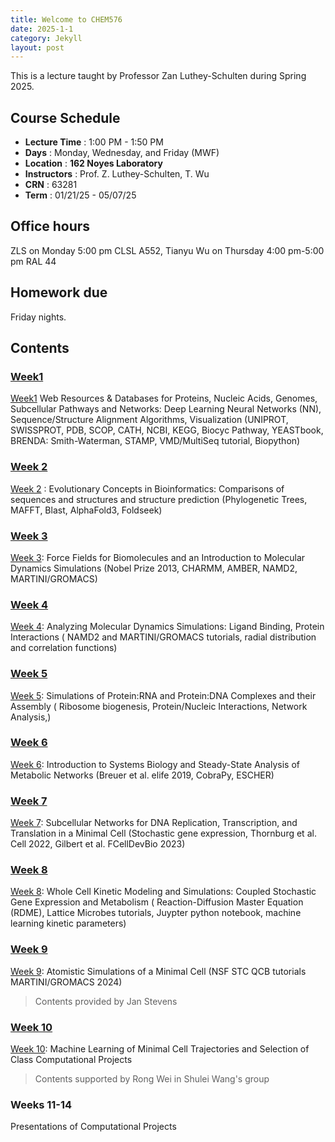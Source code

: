 ```yaml
---
title: Welcome to CHEM576
date: 2025-1-1
category: Jekyll
layout: post
---
```

This is a lecture taught by Professor Zan Luthey-Schulten during Spring 2025.

## **Course Schedule**

* **Lecture Time** : 1:00 PM - 1:50 PM
* **Days** : Monday, Wednesday, and Friday (MWF)
* **Location** : **162 Noyes Laboratory**
* **Instructors** : Prof. Z. Luthey-Schulten, T. Wu
* **CRN** : 63281
* **Term** : 01/21/25 - 05/07/25
## Office hours
ZLS on Monday 5:00 pm CLSL A552, 
Tianyu Wu on Thursday 4:00 pm-5:00 pm RAL 44
## Homework due
Friday nights. 

## Contents

### [Week1](https://forxhunter.github.io/CHEM576/jekyll/2025-01-01-week1.html)

[Week1](https://forxhunter.github.io/CHEM576/jekyll/2025-01-01-week1.html)  Web Resources & Databases for Proteins, Nucleic Acids, Genomes, Subcellular Pathways
and Networks: Deep Learning Neural Networks (NN), Sequence/Structure Alignment
Algorithms, Visualization (UNIPROT, SWISSPROT, PDB, SCOP, CATH, NCBI, KEGG, Biocyc Pathway,
YEASTbook, BRENDA: Smith-Waterman, STAMP, VMD/MultiSeq tutorial, Biopython)

### [Week 2](https://forxhunter.github.io/CHEM576/jekyll/2025-01-02-week2.html)

[Week 2](https://forxhunter.github.io/CHEM576/jekyll/2025-01-02-week2.html) : Evolutionary Concepts in Bioinformatics: Comparisons of sequences and structures and
structure prediction (Phylogenetic Trees, MAFFT, Blast, AlphaFold3, Foldseek)

### [Week 3](https://forxhunter.github.io/CHEM576/jekyll/2025-01-02-week3.html)

[Week 3](./subsections/week3.md): Force Fields for Biomolecules and an Introduction to Molecular Dynamics Simulations
(Nobel Prize 2013, CHARMM, AMBER, NAMD2, MARTINI/GROMACS)

### [Week 4](./subsections/week4.md)

[Week 4](./subsections/week4.md): Analyzing Molecular Dynamics Simulations: Ligand Binding, Protein Interactions
( NAMD2 and MARTINI/GROMACS tutorials, radial distribution and correlation functions)

### [Week 5](./subsections/week5.md)

[Week 5](./subsections/week5.md): Simulations of Protein:RNA and Protein:DNA Complexes and their Assembly
( Ribosome biogenesis, Protein/Nucleic Interactions, Network Analysis,)

### [Week 6](./subsections/week6.md)

[Week 6](./subsections/week6.md): Introduction to Systems Biology and Steady-State Analysis of Metabolic Networks
(Breuer et al. elife 2019, CobraPy, ESCHER)

### [Week 7](./subsections/week7.md)

[Week 7](./subsections/week7.md): Subcellular Networks for DNA Replication, Transcription, and Translation in a Minimal
Cell (Stochastic gene expression, Thornburg et al. Cell 2022, Gilbert et al. FCellDevBio 2023)

### [Week 8](./subsections/week8.md)

[Week 8](./subsections/week8.md): Whole Cell Kinetic Modeling and Simulations: Coupled Stochastic Gene Expression and
Metabolism ( Reaction-Diffusion Master Equation (RDME), Lattice Microbes tutorials, Juypter
python notebook, machine learning kinetic parameters)

### [Week 9](./subsections/week9.md)

[Week 9](./subsections/week9.md): Atomistic Simulations of a Minimal Cell (NSF STC QCB tutorials MARTINI/GROMACS
2024)

> Contents provided by Jan Stevens

### [Week 10](./subsections/week10.md)

[Week 10](./subsections/week10.md): Machine Learning of Minimal Cell Trajectories and Selection of Class Computational
Projects

> Contents supported by Rong Wei in Shulei Wang's group

### Weeks 11-14

Presentations of Computational Projects
